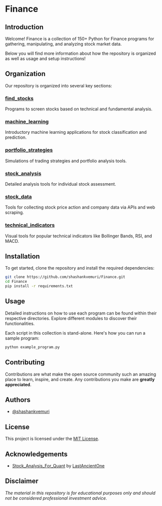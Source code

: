 # Finance

## Introduction
Welcome! Finance is a collection of 150+ Python for Finance programs for gathering, manipulating, and analyzing stock market data.

Below you will find more information about how the repository is organized as well as usage and setup instructions! 

## Organization
Our repository is organized into several key sections:

### [find_stocks](/find_stocks)
Programs to screen stocks based on technical and fundamental analysis.

### [machine_learning](/machine_learning)
Introductory machine learning applications for stock classification and prediction.

### [portfolio_strategies](/portfolio_strategies)
Simulations of trading strategies and portfolio analysis tools.

### [stock_analysis](/stock_analysis)
Detailed analysis tools for individual stock assessment.

### [stock_data](/stock_data)
Tools for collecting stock price action and company data via APIs and web scraping.

### [technical_indicators](/technical_indicators)
Visual tools for popular technical indicators like Bollinger Bands, RSI, and MACD.

## Installation
To get started, clone the repository and install the required dependencies:

```bash
git clone https://github.com/shashankvemuri/Finance.git
cd Finance
pip install -r requirements.txt
```

## Usage
Detailed instructions on how to use each program can be found within their respective directories. Explore different modules to discover their functionalities.

Each script in this collection is stand-alone. Here's how you can run a sample program:

```bash
python example_program.py
```

## Contributing
Contributions are what make the open source community such an amazing place to learn, inspire, and create. Any contributions you make are **greatly appreciated**.

## Authors
- [@shashankvemuri](https://www.github.com/shashankvemuri)

## License
This project is licensed under the [MIT License](LICENSE).

## Acknowledgements
- [Stock_Analysis_For_Quant](https://github.com/LastAncientOne/Stock_Analysis_For_Quant/tree/master/Python_Stock/Technical_Indicators) by [LastAncientOne](https://github.com/LastAncientOne)

## Disclaimer
*The material in this repository is for educational purposes only and should not be considered professional investment advice.*
